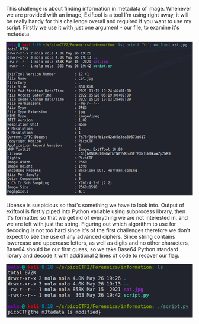 This challenge is about finding information in metadata of image. Whenever we are provided with an image, Exiftool is a tool I'm using right away, it will be really handy for this challenge overall and required if you want to use my script. Firstly we use it with just one argument - our file, to examine it's metadata.

<p align="center"><img src="../../images/information1.png" ></p>

License is suspicious so that's something we have to look into. Output of exiftool is firstly piped into Python variable using subprocess library, then it's formatted so that we get rid of everything we are not interested in, and we are left with just the string. Figuring out which algorithm to use for decoding is not too hard since it's of the first challenges therefore we don't expect to see the use of any advanced ciphers. Since string contains lowercase and uppercase letters, as well as digits and no other characters, Base64 should be our first guess, so we take Base64 Python standard library and decode it with additional 2 lines of code to recover our flag.

<p align="center"><img src="../../images/information2.png" ></p>
